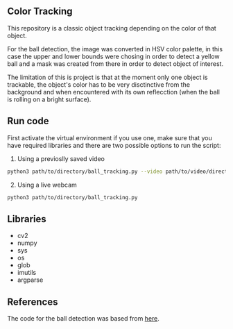 ## Color Tracking

This repository is a classic object tracking depending on the color of that object.  

For the ball detection, the image was converted in HSV color palette, in this case the upper and lower bounds were chosing in order to detect a yellow ball and a mask was created from there in order to detect object of interest.  

The limitation of this is project is that at the moment only one object is trackable, the object's color has to be very disctinctive from the background and when encountered with its own reflecction (when the ball is rolling on a bright surface).

## Run code
First activate the virtual environment if you use one, make sure that you have required libraries and there are two possible options to run the script:  

1) Using a previoslly saved video

```bash
python3 path/to/directory/ball_tracking.py --video path/to/video/directory/video.avi
```

2) Using a live webcam

```bash
python3 path/to/directory/ball_tracking.py
```



## Libraries
- cv2
- numpy
- sys
- os
- glob
- imutils
- argparse


## References

The code for the ball detection was based from [here](https://www.pyimagesearch.com/2015/09/14/ball-tracking-with-opencv/). 